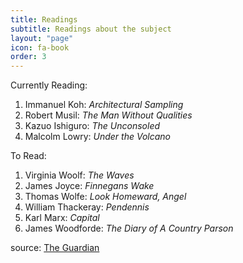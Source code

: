 ```yaml
---
title: Readings
subtitle: Readings about the subject
layout: "page"
icon: fa-book
order: 3
---
```


Currently Reading:

1. Immanuel Koh: *Architectural Sampling*
2. Robert Musil: *The Man Without Qualities*
3. Kazuo Ishiguro: *The Unconsoled*
4. Malcolm Lowry: *Under the Volcano*


To Read:

1. Virginia Woolf: *The Waves*
2. James Joyce: *Finnegans Wake*
3. Thomas Wolfe: *Look Homeward, Angel*
4. William Thackeray: *Pendennis*
5. Karl Marx: *Capital*
6. James Woodforde: *The Diary of A Country Parson*

source: [The Guardian](https://www.theguardian.com/books/booksblog/2011/jan/04/best-boring-books)